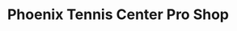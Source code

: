 ---
title: "Phoenix Tennis Center Pro Shop"
url: /phoenix/phoenix-tennis-center-pro-shop/
shop: sports
---